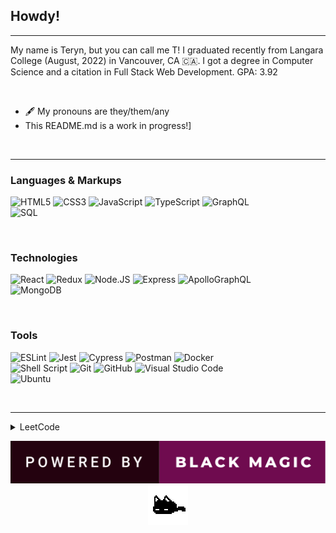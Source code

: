 ## Howdy!

<hr/>

My name is Teryn, but you can call me T! I graduated recently from Langara College (August, 2022) in Vancouver, CA 🇨🇦.
I got a degree in Computer Science and a citation in Full Stack Web Development. GPA: 3.92

<br/>

- 🖋️ My pronouns are they/them/any
- This README.md is a work in progress!]

<br/>

<hr/>

### Languages & Markups

![HTML5](https://img.shields.io/badge/HTML5-informational?style=for-the-badge&logo=html5&color=151515)
![CSS3](https://img.shields.io/badge/css3-informational?style=for-the-badge&logo=css3&color=151515)
![JavaScript](https://img.shields.io/badge/JavaScript-informational?style=for-the-badge&logo=javascript&color=151515)
![TypeScript](https://img.shields.io/badge/TypeScript-informational?style=for-the-badge&logo=typescript&color=151515)
![GraphQL](https://img.shields.io/badge/graphql-informational?style=for-the-badge&logo=graphql&color=151515)
<br/>
![SQL](https://img.shields.io/badge/sql-informational?style=for-the-badge&logo=mysql&color=151515)

<br/>

### Technologies

![React](https://img.shields.io/badge/react-informational?style=for-the-badge&logo=react&color=151515)
![Redux](https://img.shields.io/badge/redux-informational?style=for-the-badge&logo=redux&color=151515)
![Node.JS](https://img.shields.io/badge/node.js-informational?style=for-the-badge&logo=node.js&color=151515)
![Express](https://img.shields.io/badge/express-informational?style=for-the-badge&logo=express&color=151515)
![ApolloGraphQL](https://img.shields.io/badge/apollographql-informational?style=for-the-badge&logo=apollographql&color=151515)
<br/>
![MongoDB](https://img.shields.io/badge/mongodb-informational?style=for-the-badge&logo=mongodb&color=151515)

<br/>

### Tools

![ESLint](https://img.shields.io/badge/eslint-informational?style=for-the-badge&logo=eslint&color=151515)
![Jest](https://img.shields.io/badge/jest-informational?style=for-the-badge&logo=jest&color=151515)
![Cypress](https://img.shields.io/badge/cypress-informational?style=for-the-badge&logo=cypress&color=151515)
![Postman](https://img.shields.io/badge/postman-informational?style=for-the-badge&logo=postman&color=151515)
![Docker](https://img.shields.io/badge/docker-informational?style=for-the-badge&logo=docker&color=151515)
<br/>
![Shell Script](./assets/shell.svg)
![Git](https://img.shields.io/badge/git-informational?style=for-the-badge&logo=git&color=151515)
![GitHub](https://img.shields.io/badge/github-informational?style=for-the-badge&logo=github&color=151515)
![Visual Studio Code](https://img.shields.io/badge/VisualStudio_Code-informational?style=for-the-badge&logo=visual-studio-code&color=151515)
<br/>
![Ubuntu](https://img.shields.io/badge/ubuntu-informational?style=for-the-badge&logo=ubuntu&color=151515)

<br/>

<hr/>

<details>
  <summary>LeetCode</summary>
 
  [![](https://leetcard.jacoblin.cool/dev0T?ext=heatmap)](https://leetcode.com/dev0T/)
</details>

<p align="center">
  <img src="./assets/blackmagic.svg">
  <br/>
  <img src="./assets/mewo.gif">
</p>

<!-- Credits

Icons:
https://github.com/Ileriayo/markdown-badges

 -->
